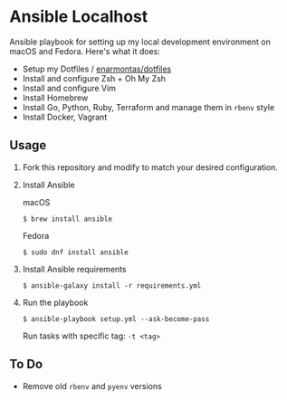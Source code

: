 # Ansible Localhost

Ansible playbook for setting up my local development environment on macOS and Fedora.
Here's what it does:
- Setup my Dotfiles / [enarmontas/dotfiles](https://github.com/enarmontas/dotfiles)
- Install and configure Zsh + Oh My Zsh
- Install and configure Vim
- Install Homebrew
- Install Go, Python, Ruby, Terraform and manage them in `rbenv` style
- Install Docker, Vagrant

## Usage
1. Fork this repository and modify to match your desired configuration.

1. Install Ansible

   macOS
   ```
   $ brew install ansible
   ```

   Fedora
   ```
   $ sudo dnf install ansible
   ```

2. Install Ansible requirements

   ```
   $ ansible-galaxy install -r requirements.yml
   ```

3. Run the playbook
   ```
   $ ansible-playbook setup.yml --ask-become-pass
   ```
   Run tasks with specific tag: `-t <tag>`

## To Do
- Remove old `rbenv` and `pyenv` versions
